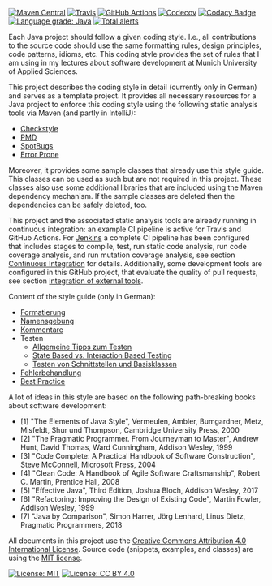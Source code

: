 [![Maven Central](https://maven-badges.herokuapp.com/maven-central/edu.hm.hafner/codingstyle/badge.svg)](https://maven-badges.herokuapp.com/maven-central/edu.hm.hafner/codingstyle)
[![Travis](https://img.shields.io/travis/uhafner/codingstyle/master.svg?logo=travis&label=travis%20build&logoColor=white)](https://travis-ci.org/uhafner/codingstyle)
[![GitHub Actions](https://github.com/uhafner/codingstyle/workflows/GitHub%20Actions/badge.svg)](https://github.com/uhafner/codingstyle/actions)
[![Codecov](https://img.shields.io/codecov/c/github/uhafner/codingstyle.svg)](https://codecov.io/gh/uhafner/codingstyle)
[![Codacy Badge](https://api.codacy.com/project/badge/Grade/a4f98b07b95c47c19eb3443ee90168cd)](https://www.codacy.com/app/uhafner/codingstyle?utm_source=github.com&amp;utm_medium=referral&amp;utm_content=uhafner/codingstyle&amp;utm_campaign=Badge_Grade)
[![Language grade: Java](https://img.shields.io/lgtm/grade/java/g/uhafner/codingstyle.svg?logo=lgtm&logoWidth=18)](https://lgtm.com/projects/g/uhafner/codingstyle/context:java)
[![Total alerts](https://img.shields.io/lgtm/alerts/g/uhafner/codingstyle.svg?logo=lgtm&logoWidth=18)](https://lgtm.com/projects/g/uhafner/codingstyle/alerts/)

Each Java project should follow a given coding style. I.e., all contributions to the source code should use the same 
formatting rules, design principles, code patterns, idioms, etc. This coding style provides the set of rules that I am using 
in my lectures about software development at Munich University of Applied Sciences.  

This project describes the coding style in detail (currently only in German) and serves as a template project. 
It provides all necessary resources for a Java project to enforce this coding style using the following 
static analysis tools via Maven (and partly in IntelliJ):
- [Checkstyle](https://checkstyle.org)
- [PMD](https://pmd.github.io/)
- [SpotBugs](https://spotbugs.github.io)
- [Error Prone](https://errorprone.info)
 
Moreover, it provides some sample classes that already use this style guide. This classes can be used as such but are not
required in this project. These classes also use some additional libraries that are included using the Maven
dependency mechanism. If the sample classes are deleted then the dependencies can be safely deleted, too.

This project and the associated static analysis tools are already running in continuous integration: an example 
CI pipeline is active for Travis and GitHub Actions. For [Jenkins](https://jenkins.io/) a complete CI pipeline has been 
configured that includes stages to compile, test, run static code analysis, run code coverage analysis, 
and run mutation coverage analysis, see section [Continuous Integration](doc/Continuous-Integration.md) for details. 
Additionally, some development tools are configured in this GitHub project, that evaluate the quality of pull requests, 
see section [integration of external tools](doc/Externe-Tool-Integration.md).

Content of the style guide (only in German):
- [Formatierung](doc/Formatierung.md)
- [Namensgebung](doc/Namensgebung.md)
- [Kommentare](doc/Kommentare.md)
- Testen
    - [Allgemeine Tipps zum Testen](doc/Testen.md)
    - [State Based vs. Interaction Based Testing](doc/State-Based-Vs-Interaction-Based.md)
    - [Testen von Schnittstellen und Basisklassen](doc/Abstract-Test-Pattern.md)
- [Fehlerbehandlung](doc/Fehlerbehandlung.md)
- [Best Practice](doc/Best-Practice.md)

A lot of ideas in this style are based on the following path-breaking books about software development: 

- [1] "The Elements of Java Style", Vermeulen, Ambler, Bumgardner, Metz, Misfeldt, Shur und Thompson, Cambridge University Press, 2000
- [2] "The Pragmatic Programmer. From Journeyman to Master", Andrew Hunt, David Thomas, Ward Cunningham, Addison Wesley, 1999
- [3] "Code Complete: A Practical Handbook of Software Construction", Steve McConnell, Microsoft Press, 2004
- [4] "Clean Code: A Handbook of Agile Software Craftsmanship", Robert C. Martin, Prentice Hall, 2008
- [5] "Effective Java", Third Edition, Joshua Bloch, Addison Wesley, 2017
- [6] "Refactoring: Improving the Design of Existing Code", Martin Fowler, Addison Wesley, 1999 
- [7] "Java by Comparison", Simon Harrer, Jörg Lenhard, Linus Dietz, Pragmatic Programmers, 2018

All documents in this project use the 
[Creative Commons Attribution 4.0 International License](https://creativecommons.org/licenses/by/4.0/). 
Source code (snippets, examples, and classes) are using the [MIT license](https://opensource.org/licenses/MIT).

[![License: MIT](https://img.shields.io/badge/license-MIT-yellow.svg)](https://opensource.org/licenses/MIT)
[![License: CC BY 4.0](https://img.shields.io/badge/License-CC%20BY%204.0-lightgrey.svg)](https://creativecommons.org/licenses/by/4.0/)
